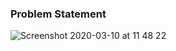 ### Problem Statement


![Screenshot 2020-03-10 at 11 48 22](https://user-images.githubusercontent.com/26361028/76285161-11817e80-62c5-11ea-81c4-83d090aa9d66.png)
